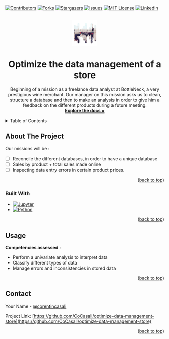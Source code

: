 <a name="readme-top"></a>


[![Contributors][contributors-shield]][contributors-url]
[![Forks][forks-shield]][forks-url]
[![Stargazers][stars-shield]][stars-url]
[![Issues][issues-shield]][issues-url]
[![MIT License][license-shield]][license-url]
[![LinkedIn][linkedin-shield]][linkedin-url]



<!-- PROJECT LOGO -->
<br />
<div align="center">
  <a href="https://github.com/CoCasali/optimize-data-management-store">
    <img src="img/background.png" alt="Logo" width="80" height="80">
  </a>

<h1 align="center">Optimize the data management of a store</h1>

  <p align="center">
    Beginning of a mission as a freelance data analyst at BottleNeck, a very prestigious wine merchant. Our manager on this mission asks us to clean, structure a database and then to make an analysis in order to give him a feedback on the different products during a future meeting.
    <br />
    <a href="https://github.com/CoCasali/optimize-data-management-store"><strong>Explore the docs »</strong></a>
    <br />

  </p>
</div>



<!-- TABLE OF CONTENTS -->
<details>
  <summary>Table of Contents</summary>
  <ol>
    <li>
      <a href="#about-the-project">About The Project</a>
      <ul>
        <li><a href="#built-with">Built With</a></li>
      </ul>
    </li>
    <li><a href="#usage">Usage</a></li>
    <li><a href="#contact">Contact</a></li>
  </ol>
</details>



<!-- ABOUT THE PROJECT -->
## About The Project
Our missions will be : 

- [ ] Reconcile the different databases, in order to have a unique database
- [ ] Sales by product + total sales made online
- [ ] Inspecting data entry errors in certain product prices. 

<p align="right">(<a href="#readme-top">back to top</a>)</p>


### Built With

* [![Jupyter][Jupyter.icon]][Jupyter-url]
* [![Python][Python.js]][Python-url]

<p align="right">(<a href="#readme-top">back to top</a>)</p>



<!-- USAGE EXAMPLES -->
## Usage
**Competencies assessed** :

- Perform a univariate analysis to interpret data
- Classify different types of data
- Manage errors and inconsistencies in stored data

<p align="right">(<a href="#readme-top">back to top</a>)</p>


<!-- CONTACT -->
## Contact

Your Name - [@corentincasali](https://twitter.com/corentincasali)

Project Link: [https://github.com/CoCasali/optimize-data-management-store](https://github.com/CoCasali/optimize-data-management-store)

<p align="right">(<a href="#readme-top">back to top</a>)</p>


<!-- MARKDOWN LINKS & IMAGES -->
<!-- https://www.markdownguide.org/basic-syntax/#reference-style-links -->
[contributors-shield]: https://img.shields.io/github/contributors/CoCasali/optimize-data-management-store.svg?style=for-the-badge
[contributors-url]: https://github.com/CoCasali/optimize-data-management-store/graphs/contributors
[forks-shield]: https://img.shields.io/github/forks/CoCasali/optimize-data-management-store.svg?style=for-the-badge
[forks-url]: https://github.com/CoCasali/optimize-data-management-store/network/members
[stars-shield]: https://img.shields.io/github/stars/CoCasali/optimize-data-management-store.svg?style=for-the-badge
[stars-url]: https://github.com/CoCasali/optimize-data-management-store/stargazers
[issues-shield]: https://img.shields.io/github/issues/CoCasali/optimize-data-management-store.svg?style=for-the-badge
[issues-url]: https://github.com/CoCasali/optimize-data-management-store/issues
[license-shield]: https://img.shields.io/github/license/CoCasali/optimize-data-management-store.svg?style=for-the-badge
[license-url]: https://github.com/CoCasali/optimize-data-management-store/blob/master/LICENSE.txt
[linkedin-shield]: https://img.shields.io/badge/-LinkedIn-black.svg?style=for-the-badge&logo=linkedin&colorB=555
[linkedin-url]: https://linkedin.com/in/corentincasali
[Python.js]: https://img.shields.io/badge/Made%20with-Python-yellow?style=for-the-badge&logo=Python&logoColor=yellow
[Python-url]: https://www.python.org/
[Jupyter.icon]:https://img.shields.io/badge/Made%20with-Jupyter-orange?style=for-the-badge&logo=Jupyter
[Jupyter-url]:https://jupyter.org/try
